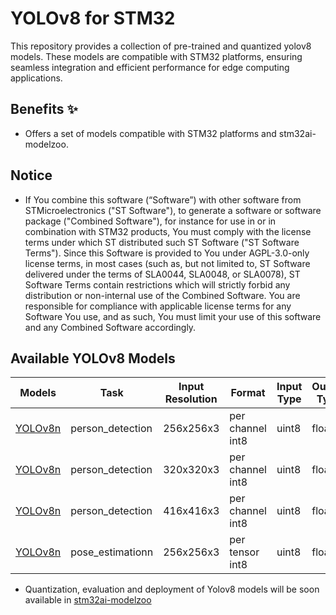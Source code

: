 # YOLOv8 for STM32

This repository provides a collection of pre-trained and quantized yolov8 models. These models are compatible with STM32 platforms, ensuring seamless integration and efficient performance for edge computing applications.

## Benefits ✨

- Offers a set of models compatible with STM32 platforms and stm32ai-modelzoo.


## Notice

- If You combine this software (“Software”) with other software from STMicroelectronics ("ST Software"), to generate a software or software package ("Combined Software"), for instance for use in or in combination with STM32 products, You must comply with the license terms under which ST distributed such ST Software ("ST Software Terms"). Since this Software is provided to You under AGPL-3.0-only license terms, in most cases (such as, but not limited to, ST Software delivered under the terms of SLA0044, SLA0048, or SLA0078), ST Software Terms contain restrictions which will strictly forbid any distribution or non-internal use of the Combined Software. You are responsible for compliance with applicable license terms for any Software You use, and as such, You must limit your use of this software and any Combined Software accordingly.


## Available YOLOv8 Models


| Models                                                      | Task                 | Input Resolution  | Format                         | Input Type      | Output Type           |
|-------------------------------------------------------------|----------------------|-------------------|--------------------------------|-----------------|-----------------------|
| [YOLOv8n](stedgeai_models/object_detection/)                | person_detection     | 256x256x3         | per channel int8               | uint8           | float                 |
| [YOLOv8n](stedgeai_models/object_detection/)                | person_detection     | 320x320x3         | per channel int8               | uint8           | float                 |
| [YOLOv8n](stedgeai_models/object_detection/)                | person_detection     | 416x416x3         | per channel int8               | uint8           | float                 |
| [YOLOv8n](stedgeai_models/pose_estimation/)                 | pose_estimationn     | 256x256x3         | per tensor int8                | uint8           | float                 |


- Quantization, evaluation and deployment of Yolov8 models will be soon available in [stm32ai-modelzoo](https://github.com/STMicroelectronics/stm32ai-modelzoo)
